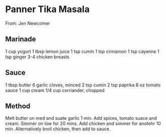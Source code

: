 # Panner Tika Masala

From: Jen Newcomer

Marinade
---------

1 cup yogurt
1 tbsp lemon juice
1 tsp cumin
1 tsp cinnamon
1 tsp cayenne
1 tsp ginger
3-4 chicken breasts

Sauce
-------
1 tbsp butter
6 garlic cloves, minced
2 tsp cumin
2 tsp paprika
8 oz tomato sauce
1 cup cream
1/4 cup corriander, chopped

Method
-------

Melt butter on med and suate garlic 1 min. Add spices, tomato suace and cream. Simmer on low for 20 mins. Add chicken and simmer for anotehr 10 min. Alternatively broil chicken, then add to sauce.
